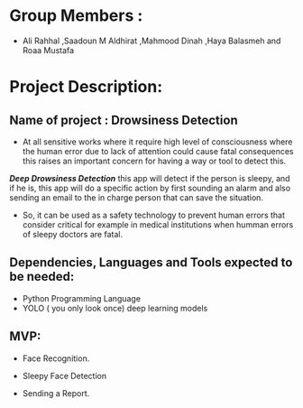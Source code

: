 # Group Members :

- Ali Rahhal ,Saadoun M Aldhirat ,Mahmood Dinah ,Haya Balasmeh and Roaa Mustafa

# Project Description:

## Name of project : Drowsiness Detection

- At all sensitive works where it require high level of consciousness where the human error due to lack of attention could cause fatal consequences this raises an important concern for having a way or tool to detect this.

**_Deep Drowsiness Detection_** this app will detect if the person is sleepy, and if he is, this app will do a specific action by first sounding an alarm and also sending an email to the in charge person that can save the situation.

- So, it can be used as a safety technology to prevent human errors that consider critical for example in medical institutions when humman errors of sleepy doctors are fatal.

## Dependencies, Languages and Tools expected to be needed:

- Python Programming Language
- YOLO ( you only look once) deep learning models

## MVP:

- Face Recognition.

- Sleepy Face Detection

- Sending a Report.

